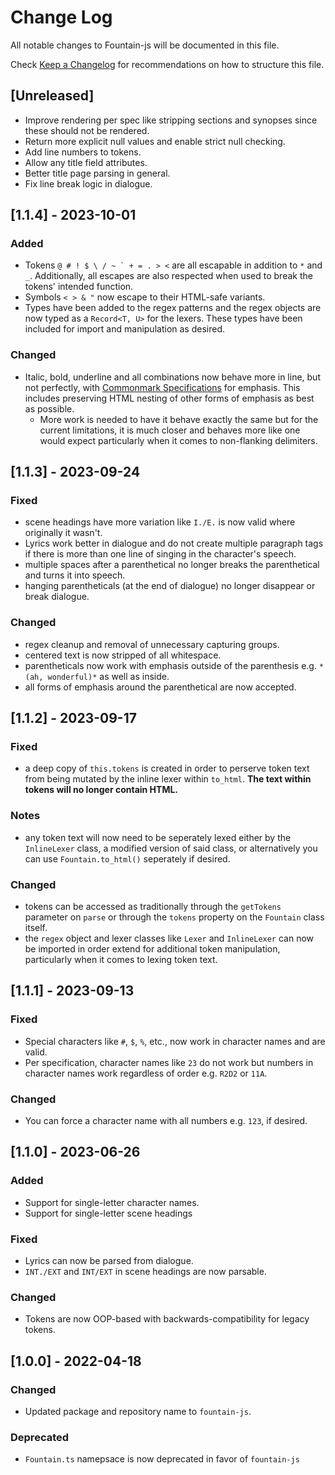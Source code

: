 # Change Log

All notable changes to Fountain-js will be documented in this file.

Check [Keep a Changelog](http://keepachangelog.com/) for recommendations on how to structure this file.

## [Unreleased]

- Improve rendering per spec like stripping sections and synopses since these should not be rendered.
- Return more explicit null values and enable strict null checking.
- Add line numbers to tokens.
- Allow any title field attributes.
- Better title page parsing in general.
- Fix line break logic in dialogue.

## [1.1.4] - 2023-10-01

### Added

- Tokens ``@ # ! $ \ / ~ ` + = . > <`` are all escapable in addition to `*` and `_`. Additionally, all escapes are also respected when used to break the tokens' intended function.
- Symbols `< > & "` now escape to their HTML-safe variants.
- Types have been added to the regex patterns and the regex objects are now typed as a `Record<T, U>` for the lexers. These types have been included for import and manipulation as desired.

### Changed

- Italic, bold, underline and all combinations now behave more in line, but not perfectly, with [Commonmark Specifications](https://spec.commonmark.org/0.30/#emphasis-and-strong-emphasis) for emphasis. This includes preserving HTML nesting of other forms of emphasis as best as possible.
  - More work is needed to have it behave exactly the same but for the current limitations, it is much closer and behaves more like one would expect particularly when it comes to non-flanking delimiters.

## [1.1.3] - 2023-09-24

### Fixed

- scene headings have more variation like `I./E.` is now valid where originally it wasn't.
- Lyrics work better in dialogue and do not create multiple paragraph tags if there is more than one line of singing in the character's speech.
- multiple spaces after a parenthetical no longer breaks the parenthetical and turns it into speech.
- hanging parentheticals (at the end of dialogue) no longer disappear or break dialogue.

### Changed

- regex cleanup and removal of unnecessary capturing groups.
- centered text is now stripped of all whitespace.
- parentheticals now work with emphasis outside of the parenthesis e.g. `*(ah, wonderful)*` as well as inside.
- all forms of emphasis around the parenthetical are now accepted.

## [1.1.2] - 2023-09-17

### Fixed

- a deep copy of `this.tokens` is created in order to perserve token text from being mutated by the inline lexer within `to_html`. **The text within tokens will no longer contain HTML.**

### Notes

- any token text will now need to be seperately lexed either by the `InlineLexer` class, a modified version of said class, or alternatively you can use `Fountain.to_html()` seperately if desired.

### Changed

- tokens can be accessed as traditionally through the `getTokens` parameter on `parse` or through the `tokens` property on the `Fountain` class itself.
- the `regex` object and lexer classes like `Lexer` and `InlineLexer` can now be imported in order extend for additional token manipulation, particularly when it comes to lexing token text.

## [1.1.1] - 2023-09-13

### Fixed

- Special characters like `#`, `$`, `%`, etc., now work in character names and are valid.
- Per specification, character names like `23` do not work but numbers in character names work regardless of order e.g. `R2D2` or `11A`.

### Changed

- You can force a character name with all numbers e.g. `123`, if desired.

## [1.1.0] - 2023-06-26

### Added

- Support for single-letter character names.
- Support for single-letter scene headings

### Fixed

- Lyrics can now be parsed from dialogue.
- `INT./EXT` and `INT/EXT` in scene headings are now parsable.

### Changed

- Tokens are now OOP-based with backwards-compatibility for legacy tokens.

## [1.0.0] - 2022-04-18

### Changed

- Updated package and repository name to `fountain-js`.

### Deprecated

- `Fountain.ts` namepsace is now deprecated in favor of `fountain-js`
